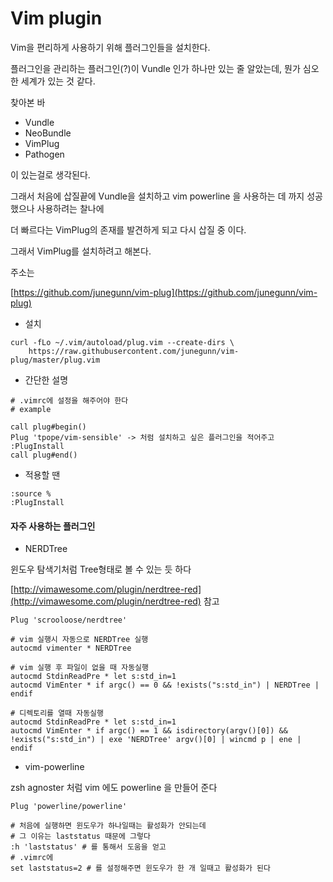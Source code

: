 # Vim plugin

Vim을 편리하게 사용하기 위해 플러그인들을 설치한다.

플러그인을 관리하는 플러그인(?)이 Vundle 인가 하나만 있는 줄 알았는데, 뭔가 심오한 세계가 있는 것 같다.

찾아본 바

* Vundle
* NeoBundle
* VimPlug
* Pathogen

이 있는걸로 생각된다.

그래서 처음에 삽질끝에 Vundle을 설치하고 vim powerline 을 사용하는 데 까지 성공했으나 사용하려는 찰나에

더 빠르다는 VimPlug의 존재를 발견하게 되고 다시 삽질 중 이다.

그래서 VimPlug를 설치하려고 해본다.



주소는 

[https://github.com/junegunn/vim-plug](https://github.com/junegunn/vim-plug)

* 설치

~~~shell
curl -fLo ~/.vim/autoload/plug.vim --create-dirs \
    https://raw.githubusercontent.com/junegunn/vim-plug/master/plug.vim
~~~

* 간단한 설명

~~~shell
# .vimrc에 설정을 해주어야 한다
# example

call plug#begin()
Plug 'tpope/vim-sensible' -> 처럼 설치하고 싶은 플러그인을 적어주고 :PlugInstall
call plug#end()
~~~

* 적용할 땐


~~~shell
:source %
:PlugInstall
~~~




#### 자주 사용하는 플러그인

* NERDTree

윈도우 탐색기처럼 Tree형태로 볼 수 있는 듯 하다

[http://vimawesome.com/plugin/nerdtree-red](http://vimawesome.com/plugin/nerdtree-red) 참고

~~~shell
Plug 'scrooloose/nerdtree'
~~~

~~~shell
# vim 실행시 자동으로 NERDTree 실행
autocmd vimenter * NERDTree

# vim 실행 후 파일이 없을 때 자동실행
autocmd StdinReadPre * let s:std_in=1
autocmd VimEnter * if argc() == 0 && !exists("s:std_in") | NERDTree | endif

# 디렉토리를 열때 자동실행
autocmd StdinReadPre * let s:std_in=1
autocmd VimEnter * if argc() == 1 && isdirectory(argv()[0]) && !exists("s:std_in") | exe 'NERDTree' argv()[0] | wincmd p | ene | endif
~~~

* vim-powerline

zsh agnoster 처럼 vim 에도 powerline 을 만들어 준다

~~~shell
Plug 'powerline/powerline'
~~~

~~~shell
# 처음에 실행하면 윈도우가 하나일때는 활성화가 안되는데
# 그 이유는 laststatus 때문에 그렇다
:h 'laststatus' # 를 통해서 도움을 얻고
# .vimrc에 
set laststatus=2 # 를 설정해주면 윈도우가 한 개 일때고 활성화가 된다
~~~

